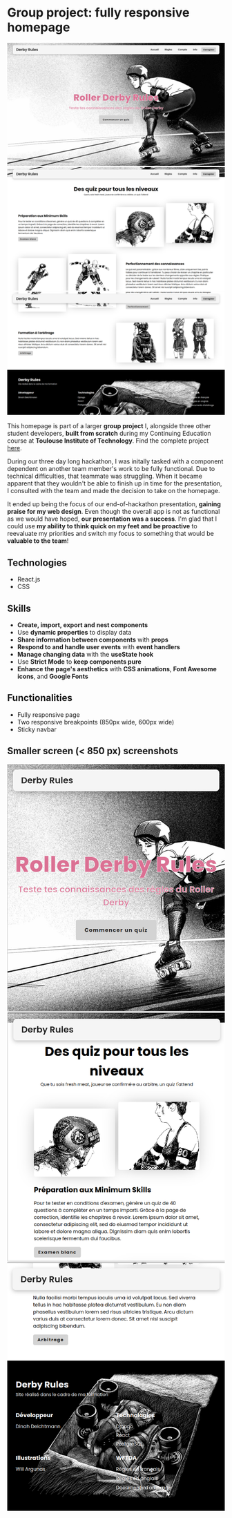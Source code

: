 # Group project: fully responsive homepage

![Home Screen](./images/cover1.png)
![Home Screen](./images/cover2.png)
![Home Screen](./images/cover3.png)

This homepage is part of a larger **group project** I, alongside three other student developers, **built from scratch** during my Continuing Education course at **Toulouse Institute of Technology**. Find the complete project [here](https://github.com/dinahdeichtmann/django_react_rollerderbyquiz).

During our three day long hackathon, I was initally tasked with a component dependent on another team member's work to be fully functional. Due to technical difficulties, that teammate was struggling. When it became apparent that they wouldn't be able to finish up in time for the presentation, I consulted with the team and made the decision to take on the homepage.

It ended up being the focus of our end-of-hackathon presentation, **gaining praise for my web design**. Even though the overall app is not as functional as we would have hoped, **our presentation was a success**. I'm glad that I could use **my ability to think quick on my feet and be proactive** to reevaluate my priorities and switch my focus to something that would be **valuable to the team**!

## Technologies

- React.js
- CSS

## Skills

- **Create, import, export and nest components**
- Use **dynamic properties** to display data
- **Share information between components** with **props**
- **Respond to and handle user events** with **event handlers**
- **Manage changing data** with the **useState hook**
- Use **Strict Mode** to **keep components pure**
- **Enhance the page's aesthetics** with **CSS animations**, **Font Awesome icons**, and **Google Fonts**

## Functionalities

- Fully responsive page
- Two responsive breakpoints (850px wide, 600px wide)
- Sticky navbar

## Smaller screen (< 850 px) screenshots

![Home Screen](./images/responsive_cover1.png)
![Home Screen](./images/responsive_cover2.png)
![Home Screen](./images/responsive_cover3.png)

